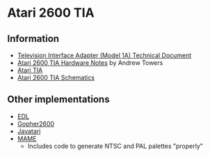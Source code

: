 # Atari 2600 TIA

## Information

* [Television Interface Adapter (Model 1A) Technical Document](http://pdf.textfiles.com/technical/2600_tia.pdf)
* [Atari 2600 TIA Hardware Notes](https://www.atarihq.com/danb/files/TIA_HW_Notes.txt) by Andrew Towers
* [Atari TIA](https://www.atarihq.com/danb/tia.shtml)
* [Atari 2600 TIA Schematics](https://www.atariage.com/2600/archives/schematics_tia/index.html)

## Other implementations

* [EDL](https://github.com/SavourySnaX/EDL/blob/master/chips/Accurate/tia_ntsc.edl)
* [Gopher2600](https://github.com/JetSetIlly/Gopher2600/tree/master/hardware/tia)
* [Javatari](https://github.com/ppeccin/javatari/tree/master/javatari/src/org/javatari/atari/tia)
* [MAME](https://github.com/mamedev/mame/blob/master/src/mame/video/tia.cpp)
  * Includes code to generate NTSC and PAL palettes "properly"